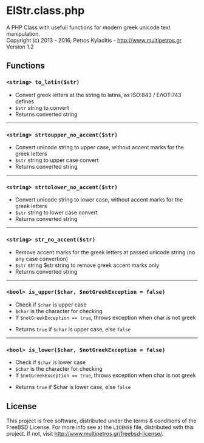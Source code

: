 ElStr.class.php
===============
A PHP Class with usefull functions for modern greek unicode text manipulation.  
Copyright (c) 2013 - 2016, Petros Kyladitis - <http://www.multipetros.gr>  
Version 1.2  

Functions
---------

### `<string> to_latin($str)`
* Convert greek letters at the string to latins, as ISO:843 / ΕΛΟΤ:743 defines
* `$str` string to convert
* Returns converted string

---

### `<string> strtoupper_no_accent($str)`
* Convert unicode string to upper case, without accent marks for the greek letters
* `$str` string to upper case convert
* Returns converted string

---

### `<string> strtolower_no_accent($str)`
* Convert unicode string to lower case, without accent marks for the greek letters
* `$str` string to lower case convert
* Returns converted string

---

### `<string> str_no_accent($str)`
* Remove accent marks for the greek letters at passed unicode string (no any case convertion)
* `$str` string $str string to remove greek accent marks only
* Returns converted string

---

### `<bool> is_upper($char, $notGreekException = false)`  
* Check if `$char` is upper case
* `$char` is the character for checking
* If `$notGreekException == true`, throws exception when char is not greek
- Returns `true` if `$char` is upper case, else `false`

---

### `<bool> is_lower($char, $notGreekException = false)`
* Check if `$char` is lower case
* `$char` is the character for checking
* If `$notGreekException == true`, throws exception when char is not greek
- Returns `true` if $char is lower case, else `false`


License
-------
This project is free software, distributed under the terms & conditions of the 
FreeBSD License. For more info see at the `LICENSE` file, distributed with this 
project. If not, visit <http://www.multipetros.gr/freebsd-license/>.